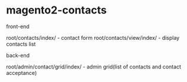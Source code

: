 # magento2-contacts

front-end

root/contacts/index/ - contact form
root/contacts/view/index/ - display contacts list

back-end 

root/admin/contact/grid/index/ - admin grid(list of contacts and contact acceptance)
